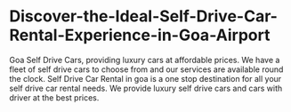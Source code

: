 # Discover-the-Ideal-Self-Drive-Car-Rental-Experience-in-Goa-Airport
Goa Self Drive Cars, providing luxury cars at affordable prices. We have a fleet of self drive cars to choose from and our services are available round the clock. Self Drive Car Rental in goa is a one stop destination for all your self drive car rental needs. We provide luxury self drive cars and cars with driver at the best prices.
